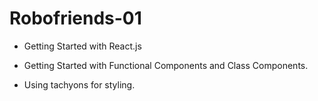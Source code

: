 # Robofriends-01

- Getting Started with React.js

- Getting Started with Functional Components and Class Components.

- Using tachyons for styling.
